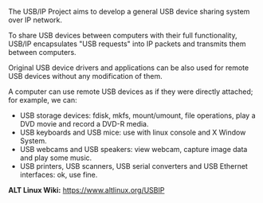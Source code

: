 The USB/IP Project aims to develop a general USB device sharing system over IP network.

To share USB devices between computers with their full functionality, USB/IP encapsulates "USB requests" into IP packets and
transmits them between computers.

Original USB device drivers and applications can be also used for remote USB devices without any
modification of them.

A computer can use remote USB devices as if they were directly attached; for example, we can:

* USB storage devices: fdisk, mkfs, mount/umount, file operations, play a DVD movie and record a DVD-R media.
* USB keyboards and USB mice: use with linux console and X Window System.
* USB webcams and USB speakers: view webcam, capture image data and play some music.
* USB printers, USB scanners, USB serial converters and USB Ethernet interfaces: ok, use fine.

**ALT Linux Wiki:** <https://www.altlinux.org/USBIP>
